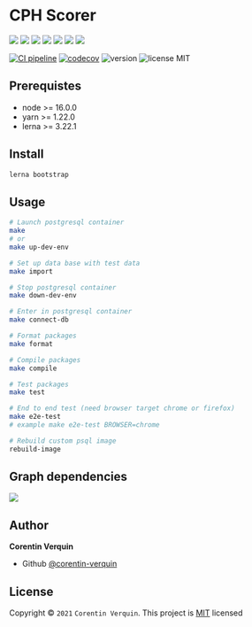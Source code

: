 # CPH Scorer
![](https://img.shields.io/badge/Lerna-3.22.0-purple)
![](https://img.shields.io/badge/Node-16-yellowgreen?logo=node.js)
![](https://img.shields.io/badge/Yarn-1.22.0-blue?logo=yarn)
![](https://img.shields.io/badge/TypeScript-4.0.0-blue?logo=typeScript)
![](https://img.shields.io/badge/postgreSQL-13.0.0-blue?logo=postgreSQL)
![](https://img.shields.io/badge/bootstrap-5.0.0-purple?logo=bootstrap)
![](https://img.shields.io/badge/alpinejs-3.0.0-green?logo=alpine.js)

[![CI pipeline](https://github.com/corentin-verquin/cphScorer/actions/workflows/ContinuousIntegration.yml/badge.svg)](https://github.com/corentin-verquin/cphScorer/actions/workflows/ContinuousIntegration.yml)
[![codecov](https://codecov.io/gh/corentin-verquin/cphScorer/branch/develop/graph/badge.svg?token=GJAQF8DM3Y)](https://codecov.io/gh/corentin-verquin/cphScorer)
![version](https://img.shields.io/github/v/release/corentin-verquin/cphScorer)
![license MIT](https://img.shields.io/badge/License-MIT-yellow.svg)
## Prerequistes
- node >= 16.0.0
- yarn >= 1.22.0
- lerna >= 3.22.1

## Install
```bash
lerna bootstrap
```

## Usage
```bash
# Launch postgresql container
make
# or
make up-dev-env

# Set up data base with test data
make import

# Stop postgresql container
make down-dev-env

# Enter in postgresql container
make connect-db

# Format packages
make format

# Compile packages
make compile

# Test packages
make test

# End to end test (need browser target chrome or firefox)
make e2e-test
# example make e2e-test BROWSER=chrome

# Rebuild custom psql image 
rebuild-image
```

## Graph dependencies
![](https://raw.githubusercontent.com/corentin-verquin/cphScorer/.github/graph-dependencies.png)


## Author
**Corentin Verquin**
- Github [@corentin-verquin](https://github.com/corentin-verquin)

## License
Copyright © `2021` `Corentin Verquin`.
This project is [MIT](https://opensource.org/licenses/MIT) licensed